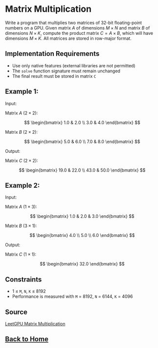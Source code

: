 # **Matrix Multiplication**

Write a program that multiplies two matrices of 32-bit floating-point numbers on a GPU. Given matrix $A$ of dimensions $M \times N$ and matrix $B$ of dimensions $N \times K$, compute the product matrix $C = A \times B$, which will have dimensions $M \times K$. All matrices are stored in row-major format.


## **Implementation Requirements**

- Use only native features (external libraries are not permitted)
- The ``solve`` function signature must remain unchanged
- The final result must be stored in matrix ``C``


## **Example 1:**

Input: 


Matrix $A$ ($2 \times 2$):


$$
\begin{bmatrix}
1.0 & 2.0 \\
3.0 & 4.0
\end{bmatrix}
$$


Matrix $B$ ($2 \times 2$):


$$
\begin{bmatrix}
5.0 & 6.0 \\
7.0 & 8.0
\end{bmatrix}
$$


Output: 


Matrix $C$ ($2 \times 2$):


$$
\begin{bmatrix}
19.0 & 22.0 \\
43.0 & 50.0
\end{bmatrix}
$$


## **Example 2:**

Input: 


Matrix $A$ ($1 \times 3$):


$$
\begin{bmatrix}
1.0 & 2.0 & 3.0
\end{bmatrix}
$$


Matrix $B$ ($3 \times 1$):


$$
\begin{bmatrix}
4.0 \\
5.0 \\
6.0
\end{bmatrix}
$$


Output: 


Matrix $C$ ($1 \times 1$):


$$
\begin{bmatrix}
32.0
\end{bmatrix}
$$


## **Constraints**

- 1 ≤ `M`, `N`, `K` ≤ 8192
- Performance is measured with `M` = 8192, `N` = 6144, `K` = 4096


## **Source**

[LeetGPU Matrix Multiplication](https://leetgpu.com/challenges/matrix-multiplication)


## **[Back to Home](../../)**
